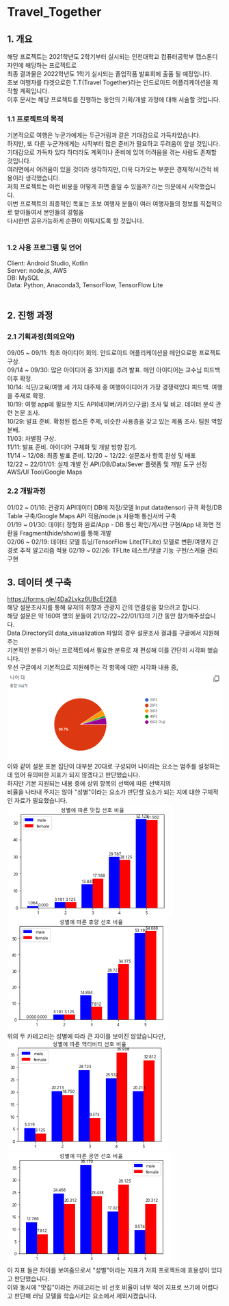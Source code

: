 # Travel_Together
## 1. 개요
해당 프로젝트는 2021학년도 2학기부터 실시되는 인천대학교 컴퓨터공학부 캡스톤디자인에 해당하는 프로젝트로  
최종 결과물은 2022학년도 1학기 실시되는 졸업작품 발표회에 출품 될 예정입니다.  
초보 여행자를 타겟으로한 T.T(Travel Together)라는 안드로이드 어플리케이션을 제작할 계획입니다.  
이후 문서는 해당 프로젝트를 진행하는 동안의 기획/개발 과정에 대해 서술할 것입니다.  
### 1.1 프로젝트의 목적
기본적으로 여행은 누군가에게는 두근거림과 같은 기대감으로 가득차있습니다.  
하지만, 또 다른 누군가에게는 시작부터 많은 준비가 필요하고 두려움이 앞설 것입니다.  
기대감으로 가득차 있다 하더라도 계획이나 준비에 있어 어려움을 겪는 사람도 존재할 것입니다.  
여러면에서 어려움이 있을 것이라 생각하지만, 더욱 다가오는 부분은 경제적/시간적 비용이라 생각했습니다.  
저희 프로젝트는 이런 비용을 어떻게 하면 줄일 수 있을까? 라는 의문에서 시작했습니다.  
이번 프로젝트의 최종적인 목표는 초보 여행자 분들이 여러 여행자들의 정보를 직접적으로 받아들여서 본인들의 경험을  
다시한번 공유가능하게 순환이 이뤄지도록 할 것입니다.  
<br/>
### 1.2 사용 프로그램 및 언어
Client: Android Studio, Kotlin  
Server: node.js, AWS  
DB: MySQL  
Data: Python, Anaconda3, TensorFlow, TensorFlow Lite  
<br/>
## 2. 진행 과정
### 2.1 기획과정(회의요약)   
09/05 ~ 09/11: 최초 아이디어 회의. 안드로이드 어플리케이션을 메인으로한 프로젝트 구상.   
09/14 ~ 09/30: 많은 아이디어 중 3가지를 추려 발표. 메인 아이디어는 교수님 피드백 이후 확정.   
10/14: 식단/교육/여행 세 가지 대주제 중 여행아이디어가 가장 경쟁력있다 피드백. 여행을 주제로 확정.   
10/19: 여행 app에 필요한 지도 API(네이버/카카오/구글) 조사 및 비교. 데이터 분석 관련 논문 조사.   
10/29: 발표 준비. 확정된 캡스톤 주제, 비슷한 사용층을 갖고 있는 제품 조사. 팀원 역할 분배.   
11/03: 차별점 구상.   
11/11: 발표 준비. 아이디어 구체화 및 개발 방향 잡기.   
11/14 ~ 12/08: 최종 발표 준비.
12/20 ~ 12/22: 설문조사 항목 완성 및 배포  
12/22 ~ 22/01/01: 실제 개발 전 API/DB/Data/Sever 플랫폼 및 개발 도구 선정  
AWS/UI Tool/Google Maps
<br/>
### 2.2 개발과정
01/02 ~ 01/16: 관광지 API데이터 DB에 저장/모델 Input data(tensor) 규격 확정/DB Table 구축/Google Maps API 적용/node.js 사용해 통신서버 구축  
01/19 ~ 01/30: 데이터 정형화 완료/App - DB 통신 확인/게시판 구현/App 내 화면 전환을 Fragment(hide/show)를 통해 개발  
02/06 ~ 02/19: 데이터 모델 튜닝/TensorFlow Lite(TFLite) 모델로 변환/여행지 간 경로 추적 알고리즘 적용
02/19 ~ 02/26: TFLite 테스트/댓글 기능 구현/스케쥴 관리 구현
## 3. 데이터 셋 구축
<https://forms.gle/4Da2Lvkz6UBcEf2E8>   
해당 설문조사지를 통해 유저의 취향과 관광지 간의 연결성을 찾으려고 합니다.  
해당 설문은 약 160여 명의 분들이 21/12/22~22/01/13의 기간 동안 참가해주셨습니다. <br/>
Data Directory의 data_visualization 파일의 경우 설문조사 결과를 구글에서 지원해주는   
기본적인 분류가 아닌 프로젝트에서 필요한 분류로 재 편성해 이를 간단히 시각화 했습니다.  <br/>
우선 구글에서 기본적으로 지원해주는 각 항목에 대한 시각화 내용 중,   
![survey_parti_ages](./markdown_images/survey_ages.png)  
이와 같이 설문 표본 집단이 대부분 20대로 구성되어 나이라는 요소는 범주를 설정하는데 있어 유의미한 지표가 되지 않겠다고 판단했습니다.  
하지만 기본 지원되는 내용 중에 상위 항목의 선택에 따른 선택지의   
비율을 나타내 주지는 않아 "성별"이라는 요소가 판단할 요소가 되는 지에 대한 구체적인 자료가 필요했습니다.  
![gender_restorant](./markdown_images/gender_eat.png) ![gender_rest](./markdown_images/gender_rest.png)  
위의 두 카테고리는 성별에 따라 큰 차이를 보이진 않았습니다만,   
![gender_activity](./markdown_images/gender_activity.png)![gender_perform](./markdown_images/gender_perform.png)  
이 지표 들은 차이를 보여줌으로서 "성별"이라는 지표가 저희 프로젝트에 효용성이 있다고 판단했습니다.  
이와 동시에 "맛집"이라는 카테고리는 비 선호 비율이 너무 적어 지표로 쓰기에 어렵다고 판단해 러닝 모델을 학습시키는 요소에서 제외시켰습니다.
